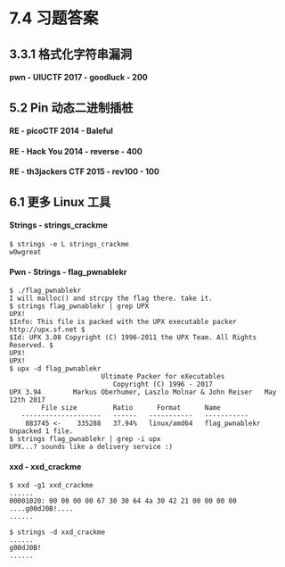 # 7.4 习题答案


## 3.3.1 格式化字符串漏洞
#### **pwn** - UIUCTF 2017 - goodluck - 200


## 5.2 Pin 动态二进制插桩
#### **RE** - picoCTF 2014 - Baleful

#### **RE** - Hack You 2014 - reverse - 400

#### **RE** - th3jackers CTF 2015 - rev100 - 100


## 6.1 更多 Linux 工具
#### Strings - strings_crackme
```text
$ strings -e L strings_crackme
w0wgreat
```

#### **Pwn** - Strings - flag_pwnablekr
```text
$ ./flag_pwnablekr
I will malloc() and strcpy the flag there. take it.
$ strings flag_pwnablekr | grep UPX
UPX!
$Info: This file is packed with the UPX executable packer http://upx.sf.net $
$Id: UPX 3.08 Copyright (C) 1996-2011 the UPX Team. All Rights Reserved. $
UPX!
UPX!
$ upx -d flag_pwnablekr
                       Ultimate Packer for eXecutables
                          Copyright (C) 1996 - 2017
UPX 3.94        Markus Oberhumer, Laszlo Molnar & John Reiser   May 12th 2017
        File size         Ratio      Format      Name
   --------------------   ------   -----------   -----------
    883745 <-    335288   37.94%   linux/amd64   flag_pwnablekr
Unpacked 1 file.
$ strings flag_pwnablekr | grep -i upx
UPX...? sounds like a delivery service :)
```

#### xxd - xxd_crackme
```text
$ xxd -g1 xxd_crackme
......
00001020: 00 00 00 00 67 30 30 64 4a 30 42 21 00 00 00 00  ....g00dJ0B!....
......
```
```text
$ strings -d xxd_crackme
......
g00dJ0B!
......
```
